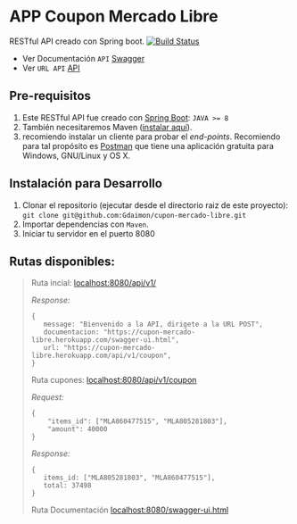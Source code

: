 # APP Coupon Mercado Libre
RESTful API creado con Spring boot.
[![Build Status](https://travis-ci.com/Gdaimon/cupon-mercado-libre.svg?branch=master)](https://travis-ci.com/Gdaimon/cupon-mercado-libre)

* Ver Documentación `API` [Swagger](https://cupon-mercado-libre.herokuapp.com/swagger-ui.html)
* Ver `URL API` [API](https://cupon-mercado-libre.herokuapp.com/api/v1/)

## Pre-requisitos

1. Este RESTful API fue creado con [Spring Boot](https://start.spring.io/):
`JAVA >= 8`
2. También necesitaremos Maven ([instalar aquí](https://maven.apache.org/)).
3. recomiendo instalar un cliente para probar el *end-points*. 
Recomiendo para tal propósito es [Postman](https://www.getpostman.com/) que tiene una
aplicación gratuita para Windows, GNU/Linux y OS X.
## Instalación para Desarrollo

1. Clonar el repositorio (ejecutar desde el directorio raiz de este proyecto): `git clone git@github.com:Gdaimon/cupon-mercado-libre.git`
2. Importar dependencias con `Maven`.
3. Iniciar tu servidor en el puerto 8080

## Rutas disponibles:
> Ruta incial: 
> [localhost:8080/api/v1/](localhost:8080/api/v1/)
>
> *Response:*
>   ```
>   { 
>      message: "Bienvenido a la API, dirigete a la URL POST",
>      documentacion: "https://cupon-mercado-libre.herokuapp.com/swagger-ui.html",
>      url: "https://cupon-mercado-libre.herokuapp.com/api/v1/coupon",
>   }
>  ```
>
> Ruta cupones: 
> [localhost:8080/api/v1/coupon](localhost:8080/api/v1/coupon)
>
> *Request:*
>   ```
>   {
>       "items_id": ["MLA860477515", "MLA805281803"],
>       "amount": 40000
>   }
>   ```
>
> *Response:*
>   ```
>   { 
>      items_id: ["MLA805281803", "MLA860477515"],
>      total: 37498
>   }
>  ``` 
>
> Ruta Documentación
> [localhost:8080/swagger-ui.html](localhost:8080/swagger-ui.html)
